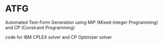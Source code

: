 # ATFG
Automated Test-Form Generation using MIP (Mixed-Integer Programming) and CP (Constraint Programming)

code for IBM CPLEX solver and CP Optimizer solver



